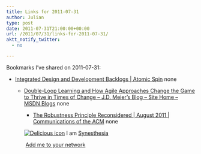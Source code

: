 ```yaml
---
title: Links for 2011-07-31
author: Julian
type: post
date: 2011-07-31T21:00:00+00:00
url: /2011/07/31/links-for-2011-07-31/
aktt_notify_twitter:
  - no

---
```

Bookmarks I&#8217;ve shared on 2011-07-31:

  * [Integrated Design and Development Backlogs | Atomic Spin][1] 
    none</li> 
    
      * [Double-Loop Learning and How Agile Approaches Change the Game to Thrive in Times of Change &#8211; J.D. Meier&#8217;s Blog &#8211; Site Home &#8211; MSDN Blogs][2] 
        none</li> 
        
          * [The Robustness Principle Reconsidered | August 2011 | Communications of the ACM][3] 
            none</li> </ul> 
            
            <p class="deliciouslink">
              <a href="http://del.icio.us/synesthesia" title="See all my bookmarks on del.icio.us"><img src="https://www.synesthesia.co.uk/images/deliciousicon.jpg" alt="Delicious icon" /></a>&nbsp;I am <a href="http://del.icio.us/synesthesia" title="See all my bookmarks on del.icio.us">Synesthesia</a>
            </p>
            
            <p class="deliciouslink">
              <a href="http://del.icio.us/network?add=synesthesia" title="Add me to your del.icio.us network"><img src="https://www.synesthesia.co.uk/images/add.gif" alt="" /></a>&nbsp;<a href="http://del.icio.us/network?add=synesthesia" title="Add me to your del.icio.us network">Add me to your network</a>
            </p>

 [1]: http://spin.atomicobject.com/2011/07/27/integrated-design-and-development-backlogs
 [2]: http://blogs.msdn.com/b/jmeier/archive/2011/07/30/double-loop-learning-and-how-agile-approaches-change-the-game-to-thrive-in-times-of-change.aspx?utm_source=feedburner
 [3]: http://m.cacm.acm.org/magazines/2011/8/114933-the-robustness-principle-reconsidered/fulltext